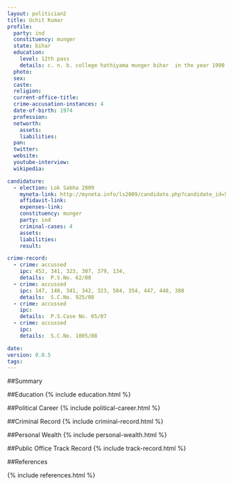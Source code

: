```yaml
---
layout: politician2
title: Uchit Kumar
profile: 
  party: ind
  constituency: munger
  state: bihar
  education: 
    level: 12th pass
    details: c. n. b. college hathiyama munger bihar  in the year 1990
  photo: 
  sex: 
  caste: 
  religion: 
  current-office-title: 
  crime-accusation-instances: 4
  date-of-birth: 1974
  profession: 
  networth: 
    assets: 
    liabilities: 
  pan: 
  twitter: 
  website: 
  youtube-interview: 
  wikipedia: 

candidature: 
  - election: Lok Sabha 2009
    myneta-link: http://myneta.info/ls2009/candidate.php?candidate_id=5057
    affidavit-link: 
    expenses-link: 
    constituency: munger 
    party: ind
    criminal-cases: 4
    assets: 
    liabilities: 
    result:  

crime-record: 
  - crime: accussed
    ipc: 452, 341, 323, 307, 379, 134,
    details:  P.S.No. 62/08  
  - crime: accussed
    ipc: 147, 148, 341, 342, 323, 504, 354, 447, 448, 380
    details:  S.C.No. 925/08   
  - crime: accussed
    ipc: 
    details:  P.S.Case No. 65/07  
  - crime: accussed
    ipc: 
    details:  S.C.No. 1005/08  

date: 
version: 0.0.5
tags: 
---
```

##Summary


##Education
{% include education.html %}


##Political Career
{% include political-career.html %}


##Criminal Record
{% include criminal-record.html %}


##Personal Wealth
{% include personal-wealth.html %}


##Public Office Track Record
{% include track-record.html %}


##References


{% include references.html %}